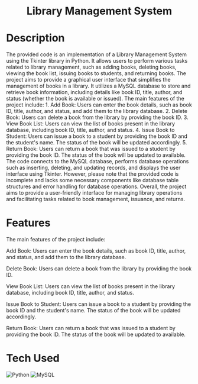 <div align="center">
      <h1><br/>Library Management System</h1>
     </div>


# Description
The provided code is an implementation of a Library Management System using the Tkinter library in Python. It allows users to perform various tasks related to library management, such as adding books, deleting books, viewing the book list, issuing books to students, and returning books.  The project aims to provide a graphical user interface that simplifies the management of books in a library. It utilizes a MySQL database to store and retrieve book information, including details like book ID, title, author, and status (whether the book is available or issued).  The main features of the project include:  1. Add Book: Users can enter the book details, such as book ID, title, author, and status, and add them to the library database.  2. Delete Book: Users can delete a book from the library by providing the book ID.  3. View Book List: Users can view the list of books present in the library database, including book ID, title, author, and status.  4. Issue Book to Student: Users can issue a book to a student by providing the book ID and the student's name. The status of the book will be updated accordingly.  5. Return Book: Users can return a book that was issued to a student by providing the book ID. The status of the book will be updated to available.  The code connects to the MySQL database, performs database operations such as inserting, deleting, and updating records, and displays the user interface using Tkinter. However, please note that the provided code is incomplete and lacks some necessary components like database table structures and error handling for database operations.  Overall, the project aims to provide a user-friendly interface for managing library operations and facilitating tasks related to book management, issuance, and returns.

# Features
The main features of the project include:

Add Book: Users can enter the book details, such as book ID, title, author, and status, and add them to the library database.

Delete Book: Users can delete a book from the library by providing the book ID.

View Book List: Users can view the list of books present in the library database, including book ID, title, author, and status.

Issue Book to Student: Users can issue a book to a student by providing the book ID and the student's name. The status of the book will be updated accordingly.

Return Book: Users can return a book that was issued to a student by providing the book ID. The status of the book will be updated to available.

# Tech Used
 ![Python](https://img.shields.io/badge/python-3670A0?style=for-the-badge&logo=python&logoColor=ffdd54) ![MySQL](https://img.shields.io/badge/mysql-%2300f.svg?style=for-the-badge&logo=mysql&logoColor=white)
      

      
<!-- </> with 💛 by readMD (https://readmd.itsvg.in) -->
    
